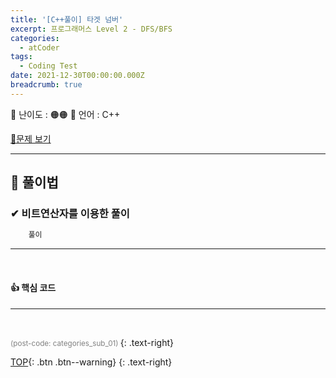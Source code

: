 ```yaml
---
title: '[C++풀이] 타겟 넘버'
excerpt: 프로그래머스 Level 2 - DFS/BFS
categories:
  - atCoder
tags:
  - Coding Test
date: 2021-12-30T00:00:00.000Z
breadcrumb: true
---
```


<div class="notice--warning" markdown=1>
 <span>📄 난이도 : 🟠🟠      </span>
 <span>📄 언어 : C++  </span>

 </div>



 [📂문제 보기](https://programmers.co.kr/learn/courses/30/lessons/17681?language=cpp)

***
##  🔶 풀이법

### ✔ 비트연산자를 이용한 풀이

```c++
    풀이

```
---
<br>

#### 👍 핵심 코드

---
<br>



  <small style ="color:gray;">(post-code: categories_sub_01) </small>
 {: .text-right}

[TOP](#){: .btn .btn--warning}
{: .text-right}
